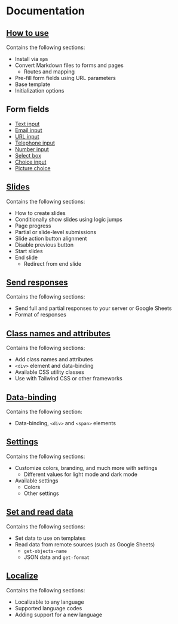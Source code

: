 # Documentation

## [How to use](https://github.com/blocksmd/blocksmd/blob/main/docs/how-to-use.md)

Contains the following sections:

- Install via `npm`
- Convert Markdown files to forms and pages
  - Routes and mapping
- Pre-fill form fields using URL parameters
- Base template
- Initialization options

## Form fields

- [Text input](https://github.com/blocksmd/blocksmd/blob/main/docs/text-input.md)
- [Email input](https://github.com/blocksmd/blocksmd/blob/main/docs/email-input.md)
- [URL input](https://github.com/blocksmd/blocksmd/blob/main/docs/url-input.md)
- [Telephone input](https://github.com/blocksmd/blocksmd/blob/main/docs/tel-input.md)
- [Number input](https://github.com/blocksmd/blocksmd/blob/main/docs/number-input.md)
- [Select box](https://github.com/blocksmd/blocksmd/blob/main/docs/select-box.md)
- [Choice input](https://github.com/blocksmd/blocksmd/blob/main/docs/choice-input.md)
- [Picture choice](https://github.com/blocksmd/blocksmd/blob/main/docs/picture-choice.md)

## [Slides](https://github.com/blocksmd/blocksmd/blob/main/docs/slides.md)

Contains the following sections:

- How to create slides
- Conditionally show slides using logic jumps
- Page progress
- Partial or slide-level submissions
- Slide action button alignment
- Disable previous button
- Start slides
- End slide
  - Redirect from end slide

## [Send responses](https://github.com/blocksmd/blocksmd/blob/main/docs/send-responses.md)

Contains the following sections:

- Send full and partial responses to your server or Google Sheets
- Format of responses

## [Class names and attributes](https://github.com/blocksmd/blocksmd/blob/main/docs/class-names-and-attributes.md)

Contains the following sections:

- Add class names and attributes
- `<div>` element and data-binding
- Available CSS utility classes
- Use with Tailwind CSS or other frameworks

## [Data-binding](https://github.com/blocksmd/blocksmd/blob/main/docs/data-binding.md)

Contains the following section:

- Data-binding, `<div>` and `<span>` elements

## [Settings](https://github.com/blocksmd/blocksmd/blob/main/docs/settings.md)

Contains the following sections:

- Customize colors, branding, and much more with settings
  - Different values for light mode and dark mode
- Available settings
  - Colors
  - Other settings

## [Set and read data](https://github.com/blocksmd/blocksmd/blob/main/docs/set-and-read-data.md)

Contains the following sections:

- Set data to use on templates
- Read data from remote sources (such as Google Sheets)
  - `get-objects-name`
  - JSON data and `get-format`

## [Localize](https://github.com/blocksmd/blocksmd/blob/main/docs/localize.md)

Contains the following sections:

- Localizable to any language
- Supported language codes
- Adding support for a new language
